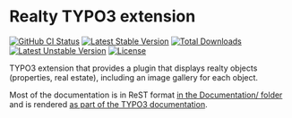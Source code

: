 # Realty TYPO3 extension

[![GitHub CI Status](https://github.com/oliverklee/ext-realty/workflows/CI/badge.svg?branch=main)](https://github.com/oliverklee/ext-realty/actions)
[![Latest Stable Version](https://poser.pugx.org/oliverklee/realty/v/stable.svg)](https://packagist.org/packages/oliverklee/realty)
[![Total Downloads](https://poser.pugx.org/oliverklee/realty/downloads.svg)](https://packagist.org/packages/oliverklee/realty)
[![Latest Unstable Version](https://poser.pugx.org/oliverklee/realty/v/unstable.svg)](https://packagist.org/packages/oliverklee/realty)
[![License](https://poser.pugx.org/oliverklee/realty/license.svg)](https://packagist.org/packages/oliverklee/realty)

TYPO3 extension that provides a plugin that displays realty objects
(properties, real estate), including an image gallery for each object.

Most of the documentation is in ReST format
[in the Documentation/ folder](Documentation/) and is rendered
[as part of the TYPO3 documentation](https://docs.typo3.org/typo3cms/extensions/realty/).
